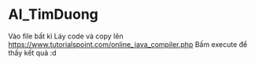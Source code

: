 # AI_TimDuong
Vào file bất kì 
Láy code và copy lên https://www.tutorialspoint.com/online_java_compiler.php
Bấm execute để thấy kết quả :d
